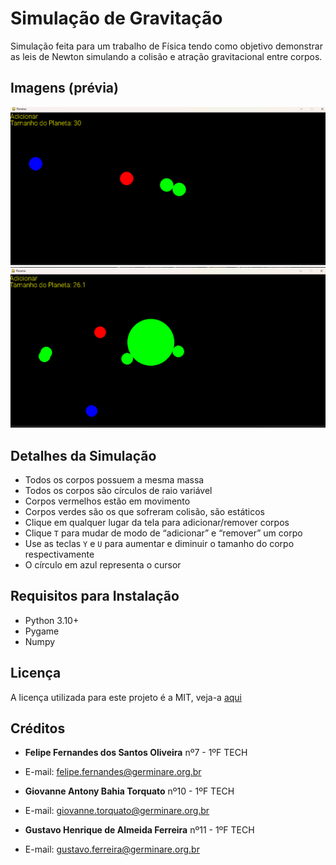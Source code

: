 # Simulação de Gravitação
Simulação feita para um trabalho de Física tendo como objetivo 
demonstrar as leis de Newton simulando a colisão e atração gravitacional 
entre corpos.
## Imagens (prévia)
![Imagem 1. Atração entre os corpos](./img/screenshot1.png)
![Imagem 2. Canhão de aceleração](./img/screenshot2.png)

## Detalhes da Simulação
*	Todos os corpos possuem a mesma massa
*	Todos os corpos são círculos de raio variável
*	Corpos vermelhos estão em movimento
*	Corpos verdes são os que sofreram colisão, são estáticos
*	Clique em qualquer lugar da tela para adicionar/remover corpos
*	Clique `T` para mudar de modo de “adicionar” e “remover” um corpo
*	Use as teclas `Y` e `U` para aumentar e diminuir o tamanho do corpo respectivamente
*	O círculo em azul representa o cursor



## Requisitos para Instalação
* Python 3.10+
* Pygame
* Numpy


## Licença
A licença utilizada para este projeto é a MIT, veja-a [aqui](LICENSE)

## Créditos
* **Felipe Fernandes dos Santos Oliveira** nº7 - 1ºF TECH
* E-mail: felipe.fernandes@germinare.org.br



* **Giovanne Antony Bahia Torquato** nº10 - 1ºF TECH
* E-mail: giovanne.torquato@germinare.org.br



* **Gustavo Henrique de Almeida Ferreira** nº11 - 1ºF TECH
* E-mail: gustavo.ferreira@germinare.org.br

